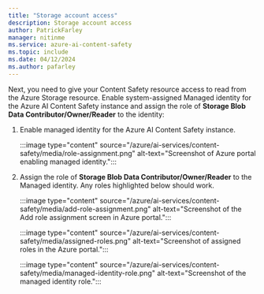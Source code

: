 ```yaml
---
title: "Storage account access"
description: Storage account access
author: PatrickFarley
manager: nitinme
ms.service: azure-ai-content-safety
ms.topic: include
ms.date: 04/12/2024
ms.author: pafarley
---
```



Next, you need to give your Content Safety resource access to read from the Azure Storage resource. Enable system-assigned Managed identity for the Azure AI Content Safety instance and assign the role of **Storage Blob Data Contributor/Owner/Reader** to the identity:

1. Enable managed identity for the Azure AI Content Safety instance. 

    :::image type="content" source="/azure/ai-services/content-safety/media/role-assignment.png" alt-text="Screenshot of Azure portal enabling managed identity.":::

1. Assign the role of **Storage Blob Data Contributor/Owner/Reader** to the Managed identity. Any roles highlighted below should work.

    :::image type="content" source="/azure/ai-services/content-safety/media/add-role-assignment.png" alt-text="Screenshot of the Add role assignment screen in Azure portal.":::

    :::image type="content" source="/azure/ai-services/content-safety/media/assigned-roles.png" alt-text="Screenshot of assigned roles in the Azure portal.":::

    :::image type="content" source="/azure/ai-services/content-safety/media/managed-identity-role.png" alt-text="Screenshot of the managed identity role.":::
